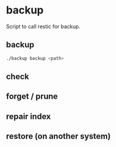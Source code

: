 # backup
Script to call restic for backup.

## backup
```bash
./backup backup <path>
```

## check

## forget / prune

## repair index

## restore (on another system)
